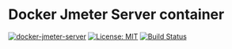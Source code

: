 # Docker Jmeter Server container


[![docker-jmeter-server](https://img.shields.io/badge/spy86-jmeter_server-blue.svg)](https://cloud.docker.com/repository/docker/spy86/jmeter-server) [![License: MIT](https://img.shields.io/badge/License-MIT-yellow.svg)](https://opensource.org/licenses/MIT) [![Build Status](https://dev.azure.com/DevOpsSysOps/Docker/_apis/build/status/Build-docker-jmeter-server)](https://dev.azure.com/DevOpsSysOps/Docker/_build/latest?definitionId=6)

